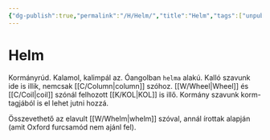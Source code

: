 ```yaml
---
{"dg-publish":true,"permalink":"/H/Helm/","title":"Helm","tags":["unpublishit"],"created":"2023-12-01T07:09","updated":"2024-02-05T02:43"}
---
```



# Helm

Kormányrúd. Kalamol, kalimpál az. Óangolban `helma` alakú. Kalló szavunk ide is illik, nemcsak [[C/Column\|column]] szóhoz. [[W/Wheel\|Wheel]] és [[C/Coil\|coil]] szónál felhozott [[K/KOL\|KOL]] is illő. Kormány szavunk korm- tagjából is el lehet jutni hozzá.  

Összevethető az elavult [[W/Whelm\|whelm]] szóval, annál írottak alapján (amit Oxford furcsamód nem ajánl fel).  
